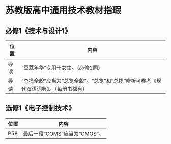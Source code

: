 # 苏教版高中通用技术教材指瑕

## 必修1《技术与设计1》

|位置|内容|
|-|-|
|导读|“豆蔻年华”专用于女生。（必修2同）|
|导读|“总揽全貌”应当为“总览全貌”。“总览”和“总揽”辨析可参考《现代汉语词典》。（每册书都有）|

## 选修1《电子控制技术》
|位置|内容|
|-|-|
|P58|最后一段“COMS”应当为“CMOS”。|